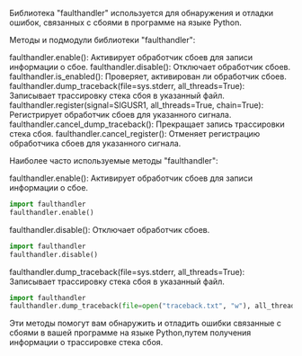 Библиотека "faulthandler" используется для обнаружения и отладки ошибок, связанных с сбоями в программе на языке Python.

Методы и подмодули библиотеки "faulthandler":

faulthandler.enable(): Активирует обработчик сбоев для записи информации о сбое.
faulthandler.disable(): Отключает обработчик сбоев.
faulthandler.is_enabled(): Проверяет, активирован ли обработчик сбоев.
faulthandler.dump_traceback(file=sys.stderr, all_threads=True): Записывает трассировку стека сбоя в указанный файл.
faulthandler.register(signal=SIGUSR1, all_threads=True, chain=True): Регистрирует обработчик сбоев для указанного сигнала.
faulthandler.cancel_dump_traceback(): Прекращает запись трассировки стека сбоя.
faulthandler.cancel_register(): Отменяет регистрацию обработчика сбоев для указанного сигнала.

Наиболее часто используемые методы "faulthandler":

faulthandler.enable(): Активирует обработчик сбоев для записи информации о сбое.

```python
import faulthandler
faulthandler.enable()
```

faulthandler.disable(): Отключает обработчик сбоев.

```python
import faulthandler
faulthandler.disable()
```

faulthandler.dump_traceback(file=sys.stderr, all_threads=True): Записывает трассировку стека сбоя в указанный файл.

```python
import faulthandler
faulthandler.dump_traceback(file=open("traceback.txt", "w"), all_threads=True)
```

Эти методы помогут вам обнаружить и отладить ошибки связанные с сбоями в вашей программе
на языке Python,путем получения информации о трассировке стека сбоя.
